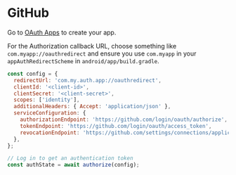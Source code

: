 # GitHub

Go to [OAuth Apps](https://github.com/settings/developers) to create your app.

For the Authorization callback URL, choose something like `com.myapp://oauthredirect` and ensure you use `com.myapp` in your `appAuthRedirectScheme` in `android/app/build.gradle`.

```js
const config = {
  redirectUrl: 'com.my.auth.app://oauthredirect',
  clientId: '<client-id>',
  clientSecret: '<client-secret>',
  scopes: ['identity'],
  additionalHeaders: { Accept: 'application/json' },
  serviceConfiguration: {
    authorizationEndpoint: 'https://github.com/login/oauth/authorize',
    tokenEndpoint: 'https://github.com/login/oauth/access_token',
    revocationEndpoint: 'https://github.com/settings/connections/applications/<client-id>',
  },
};

// Log in to get an authentication token
const authState = await authorize(config);
```
